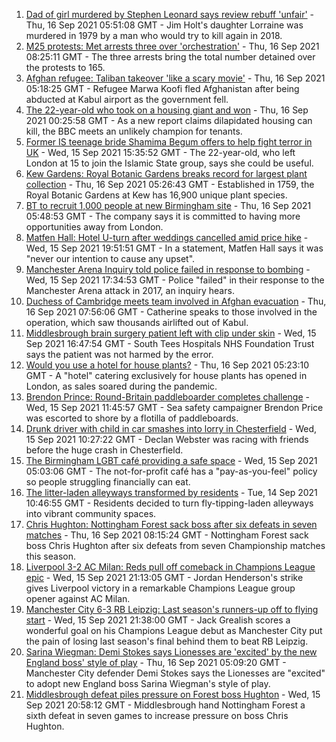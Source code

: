 1. [Dad of girl murdered by Stephen Leonard says review rebuff 'unfair'](https://www.bbc.co.uk/news/uk-england-cambridgeshire-58413667?at_medium=RSS&at_campaign=KARANGA) - Thu, 16 Sep 2021 05:51:08 GMT - Jim Holt's daughter Lorraine was murdered in 1979 by a man who would try to kill again in 2018.
2. [M25 protests: Met arrests three over 'orchestration'](https://www.bbc.co.uk/news/uk-england-beds-bucks-herts-58576582?at_medium=RSS&at_campaign=KARANGA) - Thu, 16 Sep 2021 08:25:11 GMT - The three arrests bring the total number detained over the protests to 165.
3. [Afghan refugee: Taliban takeover 'like a scary movie'](https://www.bbc.co.uk/news/uk-england-58576104?at_medium=RSS&at_campaign=KARANGA) - Thu, 16 Sep 2021 05:18:25 GMT - Refugee Marwa Koofi fled Afghanistan after being abducted at Kabul airport as the government fell.
4. [The 22-year-old who took on a housing giant and won](https://www.bbc.co.uk/news/uk-58572341?at_medium=RSS&at_campaign=KARANGA) - Thu, 16 Sep 2021 00:25:58 GMT - As a new report claims dilapidated housing can kill, the BBC meets an unlikely champion for tenants.
5. [Former IS teenage bride Shamima Begum offers to help fight terror in UK](https://www.bbc.co.uk/news/uk-58573501?at_medium=RSS&at_campaign=KARANGA) - Wed, 15 Sep 2021 15:35:52 GMT - The 22-year-old, who left London at 15 to join the Islamic State group, says she could be useful.
6. [Kew Gardens: Royal Botanic Gardens breaks record for largest plant collection](https://www.bbc.co.uk/news/uk-england-london-58559491?at_medium=RSS&at_campaign=KARANGA) - Thu, 16 Sep 2021 05:26:43 GMT - Established in 1759, the Royal Botanic Gardens at Kew has 16,900 unique plant species.
7. [BT to recruit 1,000 people at new Birmingham site](https://www.bbc.co.uk/news/uk-england-birmingham-58577129?at_medium=RSS&at_campaign=KARANGA) - Thu, 16 Sep 2021 05:48:53 GMT - The company says it is committed to having more opportunities away from London.
8. [Matfen Hall: Hotel U-turn after weddings cancelled amid price hike](https://www.bbc.co.uk/news/uk-england-tyne-58576020?at_medium=RSS&at_campaign=KARANGA) - Wed, 15 Sep 2021 19:51:51 GMT - In a statement, Matfen Hall says it was "never our intention to cause any upset".
9. [Manchester Arena Inquiry told police failed in response to bombing](https://www.bbc.co.uk/news/uk-england-manchester-58566067?at_medium=RSS&at_campaign=KARANGA) - Wed, 15 Sep 2021 17:34:53 GMT - Police "failed" in their response to the Manchester Arena attack in 2017, an inquiry hears.
10. [Duchess of Cambridge meets team involved in Afghan evacuation](https://www.bbc.co.uk/news/uk-england-oxfordshire-58571293?at_medium=RSS&at_campaign=KARANGA) - Thu, 16 Sep 2021 07:56:06 GMT - Catherine speaks to those involved in the operation, which saw thousands airlifted out of Kabul.
11. [Middlesbrough brain surgery patient left with clip under skin](https://www.bbc.co.uk/news/uk-england-tees-58576021?at_medium=RSS&at_campaign=KARANGA) - Wed, 15 Sep 2021 16:47:54 GMT - South Tees Hospitals NHS Foundation Trust says the patient was not harmed by the error.
12. [Would you use a hotel for house plants?](https://www.bbc.co.uk/news/uk-england-london-58575510?at_medium=RSS&at_campaign=KARANGA) - Thu, 16 Sep 2021 05:23:10 GMT - A "hotel" catering exclusively for house plants has opened in London, as sales soared during the pandemic.
13. [Brendon Prince: Round-Britain paddleboarder completes challenge](https://www.bbc.co.uk/news/uk-england-devon-58572635?at_medium=RSS&at_campaign=KARANGA) - Wed, 15 Sep 2021 11:45:57 GMT - Sea safety campaigner Brendon Price was escorted to shore by a flotilla of paddleboards.
14. [Drunk driver with child in car smashes into lorry in Chesterfield](https://www.bbc.co.uk/news/uk-england-derbyshire-58571895?at_medium=RSS&at_campaign=KARANGA) - Wed, 15 Sep 2021 10:27:22 GMT - Declan Webster was racing with friends before the huge crash in Chesterfield.
15. [The Birmingham LGBT café providing a safe space](https://www.bbc.co.uk/news/uk-england-birmingham-58557971?at_medium=RSS&at_campaign=KARANGA) - Wed, 15 Sep 2021 05:03:06 GMT - The not-for-profit café has a "pay-as-you-feel" policy so people struggling financially can eat.
16. [The litter-laden alleyways transformed by residents](https://www.bbc.co.uk/news/uk-england-tees-58559600?at_medium=RSS&at_campaign=KARANGA) - Tue, 14 Sep 2021 10:46:55 GMT - Residents decided to turn fly-tipping-laden alleyways into vibrant community spaces.
17. [Chris Hughton: Nottingham Forest sack boss after six defeats in seven matches](https://www.bbc.co.uk/sport/football/58579227?at_medium=RSS&at_campaign=KARANGA) - Thu, 16 Sep 2021 08:15:24 GMT - Nottingham Forest sack boss Chris Hughton after six defeats from seven Championship matches this season.
18. [Liverpool 3-2 AC Milan: Reds pull off comeback in Champions League epic](https://www.bbc.co.uk/sport/football/58561430?at_medium=RSS&at_campaign=KARANGA) - Wed, 15 Sep 2021 21:13:05 GMT - Jordan Henderson's strike gives Liverpool victory in a remarkable Champions League group opener against AC Milan.
19. [Manchester City 6-3 RB Leipzig: Last season's runners-up off to flying start](https://www.bbc.co.uk/sport/football/58562369?at_medium=RSS&at_campaign=KARANGA) - Wed, 15 Sep 2021 21:38:00 GMT - Jack Grealish scores a wonderful goal on his Champions League debut as Manchester City put the pain of losing last season's final behind them to beat RB Leipzig.
20. [Sarina Wiegman: Demi Stokes says Lionesses are 'excited' by the new England boss' style of play](https://www.bbc.co.uk/sport/football/58566150?at_medium=RSS&at_campaign=KARANGA) - Thu, 16 Sep 2021 05:09:20 GMT - Manchester City defender Demi Stokes says the Lionesses are "excited" to adopt new England boss Sarina Wiegman's style of play.
21. [Middlesbrough defeat piles pressure on Forest boss Hughton](https://www.bbc.co.uk/sport/football/58483585?at_medium=RSS&at_campaign=KARANGA) - Wed, 15 Sep 2021 20:58:12 GMT - Middlesbrough hand Nottingham Forest a sixth defeat in seven games to increase pressure on boss Chris Hughton.
